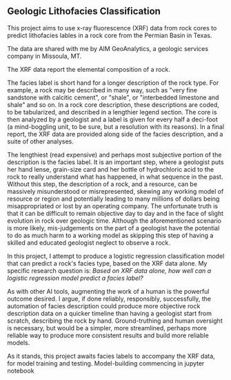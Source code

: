 ## Geologic Lithofacies Classification

This project aims to use x-ray fluorescence (XRF) data from rock cores to predict lithofacies lables in a rock core from the Permian Basin in Texas. 

The data are shared with me by AIM GeoAnalytics, a geologic services company in Missoula, MT. 

The XRF data report the elemental composition of a rock. 

The facies label is short hand for a longer description of the rock type. For example, a rock may be described in many way, such as "very fine sandstone with calcitic cement", or "shale", or "interbedded limestone and shale" and so on. In a rock core description, these descriptions are coded, to be tabularized, and described in a lengthier legend section. The core is then analyzed by a geologist and a label is given for every half a deci-foot (a mind-boggling unit, to be sure, but a resolution with its reasons). In a final report, the XRF data are provided along side of the facies description, and a suite of other analyses. 

The lengthiest (read expensive) and perhaps most subjective portion of the description is the facies label. It is an important step, where a geologist puts her hand lense, grain-size card and her bottle of hydrochloric acid to the rock to really understand what has happened, in what sequence in the past. Without this step, the description of a rock, and a resource, can be massively misunderstood or misrepresented, skewing any working model of resource or region and potentially leading to many millions of dollars being misappropriated or lost by an operating company. The unfortunate truth is that it can be difficult to remain objective day to day and in the face of slight evolution in rock over geologic time. Although the aforementioned scenario is more likely, mis-judgements on the part of a geologist have the potential to do as much harm to a working model as skipping this step of having a skilled and educated geologist neglect to observe a rock. 

In this project, I attempt to produce a logistic regression classification model that can predict a rock's facies type, based on the XRF data alone. My specific research question is: *Based on XRF data alone, how well can a logistic regression model predict a facies label?*

As with other AI tools, augmenting the work of a human is the powerful outcome desired. I argue, if done reliably, responsibly, successfully, the automation of facies description could produce more objective rock description data on a quicker timeline than having a geologist start from scratch, describing the rock by hand. Ground-truthing and human oversight is necessary, but would be a simpler, more streamlined, perhaps more reliable way to produce more consistent results and build more reliable models.  

As it stands, this project awaits facies labels to accompany the XRF data, for model training and testing. Model-building commencing in jupyter notebook 
